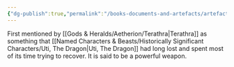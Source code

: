 ```yaml
---
{"dg-publish":true,"permalink":"/books-documents-and-artefacts/artefacts/sword-of-whispers/","noteIcon":""}
---
```


First mentioned by [[Gods & Heralds/Aetherion/Terathra\|Terathra]] as something that [[Named Characters & Beasts/Historically Significant  Characters/Uti, The Dragon\|Uti, The Dragon]] had long lost and spent most of its time trying to recover. It is said to be a powerful weapon.